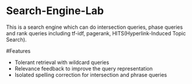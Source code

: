 # Search-Engine-Lab

This is a search engine which can do intersection queries, phase queries and rank queries including tf-idf, pagerank, HITS(Hyperlink-Induced Topic Search).

#Features
+ Tolerant retrieval with wildcard queries 
+ Relevance feedback to improve the query representation
+ Isolated spelling correction for intersection and phrase queries
